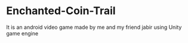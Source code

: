 # Enchanted-Coin-Trail
It is an android video game made by me and my friend jabir using Unity game engine
